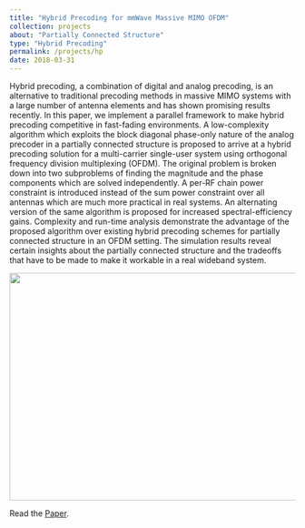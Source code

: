 ```yaml
---
title: "Hybrid Precoding for mmWave Massive MIMO OFDM"
collection: projects
about: "Partially Connected Structure"
type: "Hybrid Precoding"
permalink: /projects/hp
date: 2018-03-31
---
```


Hybrid precoding, a combination of digital and analog precoding, is an alternative to traditional precoding methods in massive MIMO systems with a large number of antenna elements and has shown promising results recently. In this paper, we implement a parallel framework to make hybrid precoding competitive in fast-fading environments. A low-complexity algorithm which exploits the block diagonal phase-only nature of the analog precoder in a partially connected structure is proposed to arrive at a hybrid precoding solution for a multi-carrier single-user system using orthogonal frequency division multiplexing (OFDM). The original problem is broken down into two subproblems of finding the magnitude and the phase components which are solved independently. A per-RF chain power constraint is introduced instead of the sum power constraint over all antennas which are much more practical in real systems. An alternating version of the same algorithm is proposed for increased spectral-efficiency gains. Complexity and run-time analysis demonstrate the advantage of the proposed algorithm over existing hybrid precoding schemes for partially connected structure in an OFDM setting. The simulation results reveal certain insights about the partially connected structure and the tradeoffs that have to be made to make it workable in a real wideband system.

<p align="center">
<img align="center" width=600 height=400 src="https://github.com/kevinbdsouza/kevinbdsouza.github.io/blob/master/files/hp.png?raw=true">
</p>

Read the <a href="https://kevinbdsouza.files.wordpress.com/2021/07/hp.pdf"><u>Paper</u></a>.
